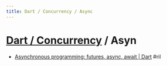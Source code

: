 ```yaml
---
title: Dart / Concurrency / Async
---
```

# [Dart / Concurrency](dart-concurrency.md) / Asyn

  - [Asynchronous programming: futures, async, await \| Dart](https://dart.dev/codelabs/async-await) #ril
